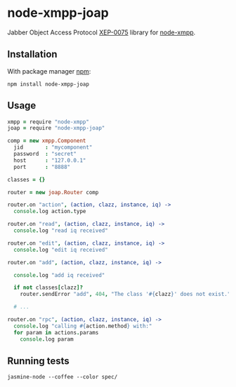 # node-xmpp-joap

Jabber Object Access Protocol
[XEP-0075](http://xmpp.org/extensions/xep-0075.html) library for
[node-xmpp](https://github.com/astro/node-xmpp).

## Installation

With package manager [npm](http://npmjs.org/):

    npm install node-xmpp-joap

## Usage

```coffeescript
xmpp = require "node-xmpp"
joap = require "node-xmpp-joap"

comp = new xmpp.Component
  jid       : "mycomponent"
  password  : "secret"
  host      : "127.0.0.1"
  port      : "8888"

classes = {}

router = new joap.Router comp

router.on "action", (action, clazz, instance, iq) ->
  console.log action.type

router.on "read", (action, clazz, instance, iq) ->
  console.log "read iq received"

router.on "edit", (action, clazz, instance, iq) ->
  console.log "edit iq received"

router.on "add", (action, clazz, instance, iq) ->

  console.log "add iq received"

  if not classes[clazz]?
    router.sendError "add", 404, "The class '#{clazz}' does not exist.", iq

  # ...

router.on "rpc", (action, clazz, instance, iq) ->
  console.log "calling #{action.method} with:"
  for param in actions.params
    console.log param
```

## Running tests

```shell
jasmine-node --coffee --color spec/
```
